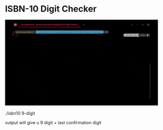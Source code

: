 # ISBN-10 Digit Checker

![](usage.gif)

./isbn10 9-digit

output will give u 9 digit + last confirmation digit
